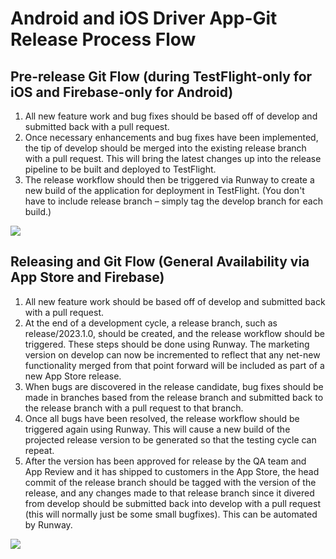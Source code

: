 # Android and iOS Driver App-Git Release Process Flow



## Pre-release Git Flow (during TestFlight-only for iOS and Firebase-only for Android)

1. All new feature work and bug fixes should be based off of develop and submitted back with a pull request.
2. Once necessary enhancements and bug fixes have been implemented, the tip of develop should be merged into the existing release branch with a pull request. This will bring the latest changes up into the release pipeline to be built and deployed to TestFlight.
3. The release workflow should then be triggered via Runway to create a new build of the application for deployment in TestFlight. (You don't have to include release branch – simply tag the develop branch for each build.)

[![](https://mermaid.ink/img/pako:eNqtk09rhDAQxb9KCIiXdXd1WwreWoTSQ3vpNZdZM2qoSSTG0iJ-92Zt3equ9g8sXsbhvd-8IUxLU82RxtTzWqGEjUlL_FzYewNV4fd_EoS6M6DS4gkkup7P8RVLXfldRzrPY2rQM0VIqqUU9lDtew8xWCLUuIm20W4drrdjUV8XmL7oxpIv6sjqOuEmSW4fgjDaBRmCbQyG0ylzdokmx0X3woCrQRKdYpck3xn-mWbMmaaJBsl1UGuJwb7JM_F2Sv5BNZfpb-mWoBPj3GMeCQPyfAxTMyveBKC0LdD8tuWs8AKLnnMvsSshB870oyvqnO6QuLu0ttdQN1gio7ErOWbQlJZRpjonhcbq53eV0jiDssYVbSoOFhMBuQF57CIXVpvHz_Ptr7j7AFkpShM?type=png)](https://mermaid.live/edit#pako:eNqtk09rhDAQxb9KCIiXdXd1WwreWoTSQ3vpNZdZM2qoSSTG0iJ-92Zt3equ9g8sXsbhvd-8IUxLU82RxtTzWqGEjUlL_FzYewNV4fd_EoS6M6DS4gkkup7P8RVLXfldRzrPY2rQM0VIqqUU9lDtew8xWCLUuIm20W4drrdjUV8XmL7oxpIv6sjqOuEmSW4fgjDaBRmCbQyG0ylzdokmx0X3woCrQRKdYpck3xn-mWbMmaaJBsl1UGuJwb7JM_F2Sv5BNZfpb-mWoBPj3GMeCQPyfAxTMyveBKC0LdD8tuWs8AKLnnMvsSshB870oyvqnO6QuLu0ttdQN1gio7ErOWbQlJZRpjonhcbq53eV0jiDssYVbSoOFhMBuQF57CIXVpvHz_Ptr7j7AFkpShM)

## Releasing and Git Flow (General Availability via App Store and Firebase)

1. All new feature work should be based off of develop and submitted back with a pull request.
2. At the end of a development cycle, a release branch, such as release/2023.1.0, should be created, and the release workflow should be triggered. These steps should be done using Runway.
The marketing version on develop can now be incremented to reflect that any net-new functionality merged from that point forward will be included as part of a new App Store release.
3. When bugs are discovered in the release candidate, bug fixes should be made in branches based from the release branch and submitted back to the release branch with a pull request to that branch.
4. Once all bugs have been resolved, the release workflow should be triggered again using Runway. This will cause a new build of the projected release version to be generated so that the testing cycle can repeat.
5. After the version has been approved for release by the QA team and App Review and it has shipped to customers in the App Store, the head commit of the release branch should be tagged with the version of the release, and any changes made to that release branch since it divered from develop should be submitted back into develop with a pull request (this will normally just be some small bugfixes). This can be automated by Runway.

[![](https://mermaid.ink/img/pako:eNqVk8FugzAMhl8lioS4lLbQ7cJtE9K0w3bZNReXGIhGEhSSaRPi3ZeBStsNqKYckli__dmO09Fcc6QpDYJOKGFT0pGwFPbJQFOFw02CUI8GVF69gkRvCzl-YK2bsO9JHwRMnfRM5VpKYc87U8fBkxisEVrcJfvksI23-wtphfm7dnZGMnl7YLzLsofnKE4OUaslRkdXFuLzwn1Ncxsl0ZS4FmM2l7sIlLYVmvV0ZmS_-vSvzP6Gu-b-vM0MYnqSFdi5xuREu4-0wkhqM_TimrQsmmA3gFN1i6Hmahu9lmdqXHRDvdCPL_fz3TFFCKO-bRIZTf2RYwGutowy1XspOKvfvlROU2scbqhrOFjMBJQGJE0LqFtvRS6sNi_jnxm-Tv8Nbzchpw?type=png)](https://mermaid.live/edit#pako:eNqVk8FugzAMhl8lioS4lLbQ7cJtE9K0w3bZNReXGIhGEhSSaRPi3ZeBStsNqKYckli__dmO09Fcc6QpDYJOKGFT0pGwFPbJQFOFw02CUI8GVF69gkRvCzl-YK2bsO9JHwRMnfRM5VpKYc87U8fBkxisEVrcJfvksI23-wtphfm7dnZGMnl7YLzLsofnKE4OUaslRkdXFuLzwn1Ncxsl0ZS4FmM2l7sIlLYVmvV0ZmS_-vSvzP6Gu-b-vM0MYnqSFdi5xuREu4-0wkhqM_TimrQsmmA3gFN1i6Hmahu9lmdqXHRDvdCPL_fz3TFFCKO-bRIZTf2RYwGutowy1XspOKvfvlROU2scbqhrOFjMBJQGJE0LqFtvRS6sNi_jnxm-Tv8Nbzchpw)
